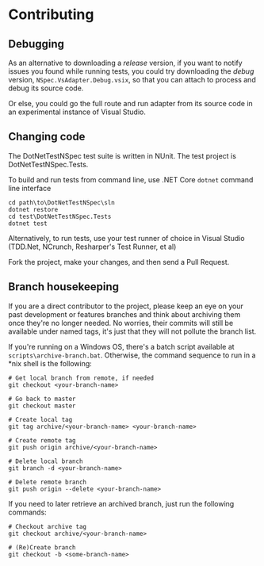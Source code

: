 # Contributing

## Debugging

As an alternative to downloading a *release* version, if you want to notify issues you found while running tests, you could try downloading the *debug* version, `NSpec.VsAdapter.Debug.vsix`, so that you can attach to process and debug its source code.

Or else, you could go the full route and run adapter from its source code in an experimental instance of Visual Studio.

## Changing code

The DotNetTestNSpec test suite is written in NUnit. The test project is DotNetTestNSpec.Tests.

To build and run tests from command line, use .NET Core `dotnet` command line interface

```dos
cd path\to\DotNetTestNSpec\sln
dotnet restore
cd test\DotNetTestNSpec.Tests
dotnet test
```

Alternatively, to run tests, use your test runner of choice in Visual Studio (TDD.Net, NCrunch, Resharper's Test Runner, et al)

Fork the project, make your changes, and then send a Pull Request.

## Branch housekeeping

If you are a direct contributor to the project, please keep an eye on your past development or features branches and think about archiving them once they're no longer needed. 
No worries, their commits will still be available under named tags, it's just that they will not pollute the branch list.

If you're running on a Windows OS, there's a batch script available at `scripts\archive-branch.bat`. Otherwise, the command sequence to run in a *nix shell is the following:

```dos
# Get local branch from remote, if needed
git checkout <your-branch-name>

# Go back to master
git checkout master

# Create local tag
git tag archive/<your-branch-name> <your-branch-name>

# Create remote tag
git push origin archive/<your-branch-name>

# Delete local branch
git branch -d <your-branch-name>

# Delete remote branch
git push origin --delete <your-branch-name>
```

If you need to later retrieve an archived branch, just run the following commands:

```dos
# Checkout archive tag
git checkout archive/<your-branch-name>

# (Re)Create branch
git checkout -b <some-branch-name>
```
